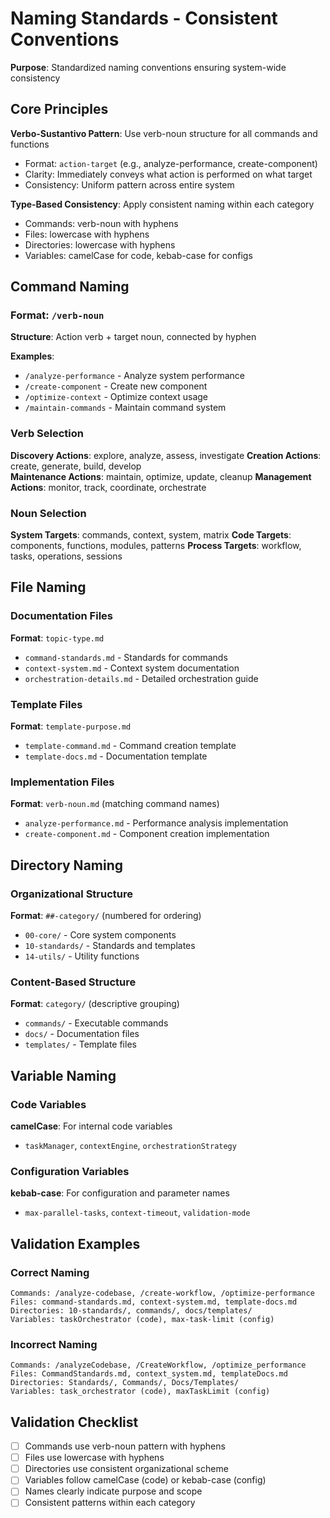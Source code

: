# Naming Standards - Consistent Conventions

**Purpose**: Standardized naming conventions ensuring system-wide consistency

## Core Principles

**Verbo-Sustantivo Pattern**: Use verb-noun structure for all commands and functions
- Format: `action-target` (e.g., analyze-performance, create-component)
- Clarity: Immediately conveys what action is performed on what target
- Consistency: Uniform pattern across entire system

**Type-Based Consistency**: Apply consistent naming within each category
- Commands: verb-noun with hyphens
- Files: lowercase with hyphens  
- Directories: lowercase with hyphens
- Variables: camelCase for code, kebab-case for configs

## Command Naming

### Format: `/verb-noun`
**Structure**: Action verb + target noun, connected by hyphen

**Examples**:
- `/analyze-performance` - Analyze system performance
- `/create-component` - Create new component
- `/optimize-context` - Optimize context usage
- `/maintain-commands` - Maintain command system

### Verb Selection
**Discovery Actions**: explore, analyze, assess, investigate
**Creation Actions**: create, generate, build, develop  
**Maintenance Actions**: maintain, optimize, update, cleanup
**Management Actions**: monitor, track, coordinate, orchestrate

### Noun Selection
**System Targets**: commands, context, system, matrix
**Code Targets**: components, functions, modules, patterns
**Process Targets**: workflow, tasks, operations, sessions

## File Naming

### Documentation Files
**Format**: `topic-type.md`
- `command-standards.md` - Standards for commands
- `context-system.md` - Context system documentation
- `orchestration-details.md` - Detailed orchestration guide

### Template Files  
**Format**: `template-purpose.md`
- `template-command.md` - Command creation template
- `template-docs.md` - Documentation template

### Implementation Files
**Format**: `verb-noun.md` (matching command names)
- `analyze-performance.md` - Performance analysis implementation
- `create-component.md` - Component creation implementation

## Directory Naming

### Organizational Structure
**Format**: `##-category/` (numbered for ordering)
- `00-core/` - Core system components
- `10-standards/` - Standards and templates
- `14-utils/` - Utility functions

### Content-Based Structure
**Format**: `category/` (descriptive grouping)
- `commands/` - Executable commands
- `docs/` - Documentation files
- `templates/` - Template files

## Variable Naming

### Code Variables
**camelCase**: For internal code variables
- `taskManager`, `contextEngine`, `orchestrationStrategy`

### Configuration Variables
**kebab-case**: For configuration and parameter names
- `max-parallel-tasks`, `context-timeout`, `validation-mode`

## Validation Examples

### Correct Naming
```
Commands: /analyze-codebase, /create-workflow, /optimize-performance
Files: command-standards.md, context-system.md, template-docs.md
Directories: 10-standards/, commands/, docs/templates/
Variables: taskOrchestrator (code), max-task-limit (config)
```

### Incorrect Naming
```
Commands: /analyzeCodebase, /CreateWorkflow, /optimize_performance
Files: CommandStandards.md, context_system.md, templateDocs.md
Directories: Standards/, Commands/, Docs/Templates/
Variables: task_orchestrator (code), maxTaskLimit (config)
```

## Validation Checklist

- [ ] Commands use verb-noun pattern with hyphens
- [ ] Files use lowercase with hyphens
- [ ] Directories use consistent organizational scheme
- [ ] Variables follow camelCase (code) or kebab-case (config)
- [ ] Names clearly indicate purpose and scope
- [ ] Consistent patterns within each category